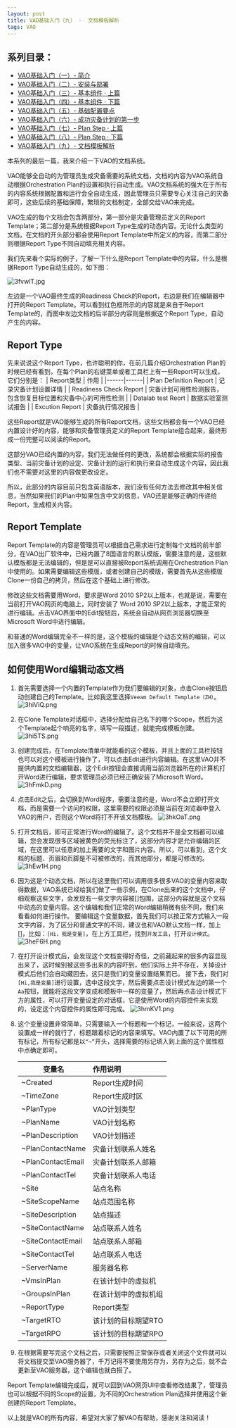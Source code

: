 ```yaml
---
layout: post
title: VAO基础入门（九） -  文档模板解析
tags: VAO
---
```


## 系列目录：

- [VAO基础入门（一）-  简介](https://blog.backupnext.cloud/_posts/2020-02-17-VAO-Guide-01/)
- [VAO基础入门（二）-  安装与部署](https://blog.backupnext.cloud/_posts/2020-02-18-VAO-Guide-02/)
- [VAO基础入门（三）-  基本组件 · 上篇](https://blog.backupnext.cloud/_posts/2020-02-19-VAO-Guide-03/)
- [VAO基础入门（四）-  基本组件 · 下篇](https://blog.backupnext.cloud/_posts/2020-02-20-VAO-Guide-04/)
- [VAO基础入门（五）-  基础配置要点](https://blog.backupnext.cloud/_posts/2020-02-21-VAO-Guide-05/)
- [VAO基础入门（六）-  成功灾备计划的第一步](https://blog.backupnext.cloud/_posts/2020-02-25-VAO-Guide-06/)
- [VAO基础入门（七）-  Plan Step  · 上篇](https://blog.backupnext.cloud/_posts/2020-02-27-VAO-Guide-07/)
- [VAO基础入门（八）-  Plan Step  · 下篇](https://blog.backupnext.cloud/_posts/2020-02-28-VAO-Guide-08/)
- [VAO基础入门（九）-  文档模板解析](https://blog.backupnext.cloud/_posts/2020-03-02-VAO-Guide-09/)



本系列的最后一篇，我来介绍一下VAO的文档系统。

VAO能够全自动的为管理员生成灾备需要的系统文档，文档的内容为VAO系统自动根据Orchestration Plan的设置和执行自动生成。VAO文档系统的强大在于所有的内容系统根据配置和运行会全自动生成，因此管理员只需要专心关注自己的灾备即可，这些后续的基础保障，繁琐的文档制定，全部交给VAO来完成。

VAO生成的每个文档会包含两部分，第一部分是灾备管理员定义的Report Template；第二部分是系统根据Report Type生成的动态内容。无论什么类型的文档，在文档的开头部分都会使用Report Template中所定义的内容，而第二部分则根据Report Type不同自动填充相关内容。

我们先来看个实际的例子，了解一下什么是Report Template中的内容，什么是根据Report Type自动生成的，如下图：

![3fvwlT.jpg](https://s2.ax1x.com/2020/03/03/3fvwlT.jpg)

左边是一个VAO最终生成的Readiness Check的Report，右边是我们在编辑器中打开的Report Template。可以看到红色框所示的内容就是来自于Report Template的，而图中左边文档的后半部分内容则是根据这个Report Type，自动产生的内容。

## Report Type

先来说说这个Report Type，也许聪明的你，在前几篇介绍Orchestration Plan的时候已经有看到，在每个Plan的右键菜单或者工具栏上有一些Report可以生成，它们分别是：
| Report类型 | 作用 |
|------|------|
| Plan Definition Report | 记录灾备计划设置详情 |
| Readiness Check Report | 灾备计划可用性检测报告，包含恢复目标位置和灾备中心的可用性检测 |
| Datalab test Reort | 数据实验室测试报告 |
| Excution Report | 灾备执行情况报告 |

这些Report就是VAO能够生成的所有Report文档，这些文档都会有一个VAO已经内置设计好的内容，能够和灾备管理员定义的Report Template组合起来，最终形成一份完整可以阅读的Report。

这部分VAO已经内置的内容，我们无法做任何的更改，系统都会根据实际的报告类型、当前灾备计划的设定、灾备计划的运行和执行来自动生成这个内容，因此我们也不需要对这里的内容做更改设定。

所以，此部分的内容目前只包含英语版本，我们没有任何方法去修改其中相关信息，当然如果我们的Plan中如果包含中文的信息，VAO还是能够正确的传递给Report，生成相关内容。


## Report Template

Report Template的内容是管理员可以根据自己需求进行定制每个文档的前半部分，在VAO出厂软件中，已经内置了8国语言的默认模版，需要注意的是，这些默认模版都是无法编辑的，但是是可以直接被Report系统调用在Orchestration Plan中使用的。如果需要编辑这些模版，或者创建自己的模版，需要首先从这些模版Clone一份自己的拷贝，然后在这个基础上进行修改。

修改这些文档需要用Word，要求是Word 2010 SP2以上版本，也就是说，需要在当前打开VAO网页的电脑上，同时安装了 Word 2010 SP2以上版本，才能正常的进行编辑。点击VAO界面中的Edit按钮后，系统会自动从网页浏览器切换至Microsoft Word中进行编辑。

和普通的Word编辑完全不一样的是，这个模板的编辑是个动态文档的编辑，可以加入很多VAO中的变量，让VAO系统在生成Report的时候自动填充。

## 如何使用Word编辑动态文档

1. 首先需要选择一个内置的Template作为我们要编辑的对象，点击Clone按钮启动创建自己的Template。比如我这里选择`Veeam Default Template（ZH）`。
   ![3hiViQ.png](https://s2.ax1x.com/2020/03/03/3hiViQ.png)
   
2. 在Clone Template对话框中，选择分配给自己名下的哪个Scope，然后为这个Template起个响亮的名字，填写一段描述，就能完成模板创建。
   ![3hi5TS.png](https://s2.ax1x.com/2020/03/03/3hi5TS.png)

3. 创建完成后，在Template清单中就能看的这个模板，并且上面的工具栏按钮也可以对这个模板进行操作了，可以点击Edit进行内容编辑。在这里VAO并不提供内置的文档编辑器，这个Edit按钮会直接调用当前浏览器所在的计算机打开Word进行编辑，要求管理员必须已经正确安装了Microsoft Word。
   ![3hFmkD.png](https://s2.ax1x.com/2020/03/03/3hFmkD.png)

4. 点击Edit之后，会切换到Word程序，需要注意的是，Word不会立即打开文档，而是需要一个访问的权限，这里需要的权限必须是当前在浏览器中登入VAO的用户，否则这个Word将打不开该文档模板。
   ![3hkOaT.png](https://s2.ax1x.com/2020/03/03/3hkOaT.png)

5. 打开文档后，即可正常进行Word的编辑了。这个文档并不是全文档都可以编辑，您会发现很多区域被黄色的荧光标注了，这部分内容才是允许编辑的区域，在这里可以任意的加上需要的文字和图片内容。所以，可以看到，这个文档的标题、页眉和页脚是不可被修改的，而其他部分，都是可修改的。
   ![3hEw1H.png](https://s2.ax1x.com/2020/03/03/3hEw1H.png)

6. 因为这是个动态文档，所以在这里我们可以调用很多很多VAO的变量内容来取得数据，VAO系统已经给我们做了一些示例，在Clone出来的这个文档中，仔细观察这些文字，会发现有一些文字内容被[]包围，这部分内容就是这个文档中动态的变量内容。这个编辑和我们正常的Word编辑稍微有些不同，我们来看看如何进行操作。
   要编辑这个变量数据，首先我们可以按正常方式输入一段文字内容，为了区分和普通文字的不同，建议也和VAO默认文档一样，加上[]，比如：`[Hi，我是变量]`，在上方工具栏，找到`开发工具`，打开`设计模式`。
   ![3heF6H.png](https://s2.ax1x.com/2020/03/03/3heF6H.png)

7. 在打开设计模式后，会发现这个文档变得好奇怪，之前藏起来的很多内容显现出来了，这时候别被这些多出来的内容吓到，他们实际上并不存在，关掉设计模式后他们会自动藏回去，这只是我们的变量设置结果而已。
   接下去，我们对`[Hi,我是变量]`进行设置，选中这段文字，然后需要点击设计模式左边的第一个`Aa`按钮，就能将这段文字变成和模板中一样的变量了，然后再点击设计模式下方的属性，可以打开变量设定的对话框，它是使用Word的内容控件来实现的，设定这个内容控件的属性即可完成。
   ![3hmKV1.png](https://s2.ax1x.com/2020/03/03/3hmKV1.png)

8. 这个变量设置非常简单，只需要输入一个标题和一个标记，一般来说，这两个设置成一样的就行了，标题跟着标记的内容来填写。VAO内置了以下可用的所有标记，所有标记都是以`“~”`开头，选择需要的标记填入到上面的这个属性框中点确定即可。

   | 变量名            | 作用说明             |
   | ----------------- | :------------------- |
   | ~Created          | Report生成时间       |
   | ~TimeZone         | Report生成时区       |
   | ~PlanType         | VAO计划类型          |
   | ~PlanName         | VAO计划名称          |
   | ~PlanDescription  | VAO计划描述          |
   | ~PlanContactName  | 灾备计划联系人姓名   |
   | ~PlanContactEmail | 灾备计划联系人邮箱   |
   | ~PlanContactTel   | 灾备计划联系人电话   |
   | ~Site             | 站点名称             |
   | ~SiteScopeName    | 站点范围名称         |
   | ~SiteDescription  | 站点描述             |
   | ~SiteContactName  | 站点联系人姓名       |
   | ~SiteContactEmail | 站点联系人邮箱       |
   | ~SiteContactTel   | 站点联系人电话       |
   | ~ServerName       | 服务器名称           |
   | ~VmsInPlan        | 在该计划中的虚拟机   |
   | ~GroupsInPlan     | 在该计划中的虚拟机组 |
   | ~ReportType       | Report类型           |
   | ~TargetRTO        | 该计划的目标期望RTO  |
   | ~TargetRPO        | 该计划的目标期望RPO  |

9. 在根据需要写完这个文档之后，只需要按照正常保存或者关闭这个文件就可以将文档提交至VAO服务器了，千万记得不要使用另存为，另存为之后，就不会更新至VAO服务器，这个编辑也就白搭了。

Report Template编辑完成后，就可以回到VAO网页UI中查看修改结果了，管理员也可以根据不同的Scope的设置，为不同的Orchestration Plan选择并使用这个新创建的Report Template。



以上就是VAO的所有内容，希望对大家了解VAO有帮助，感谢关注和阅读！










